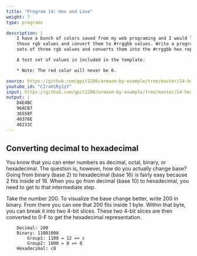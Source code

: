 ```yaml
---
title: "Program 14: Hex and Love"
weight: 7
type: programs

description: |
    I have a bunch of colors saved from my web programing and I would like to take 
    those rgb values and convert them to #rrggbb values. Write a program that takes 
    sets of three rgb values and converts them into the #rrggbb hex representation. 

    A test set of values in included in the template. 

    * Note: The red color will never be 0. 

source: https://github.com/gpit2286/armasm-by-example/tree/master/14-hex-and-love
youtube_id: "CIraHiRy1yY" 
input: https://github.com/gpit2286/armasm-by-example/tree/master/14-hex-and-love/template
output: |
    D4E4BC
    96ACB7
    36558F
    40376E
    48233C
---
```

 
## Converting decimal to hexadecimal 

You know that you can enter numbers as decimal, octal, binary, or hexadecimal. 
The question is, however, how do you actually change base? Going from binary 
(base 2) to hexadecimal (base 16) is fairly easy because 2 fits inside of 16. When 
you go from decimal (base 10) to hexadecimal, you need to get to that intermediate 
step. 

Take the number 200. To visualize the base change better, write 200 in binary. From 
there you can see that 200 fits inside 1 byte. Within that byte, you can break it 
into two 4-bit slices. These two 4-bit slices are then converted to 0-F to get 
the hexadecimal representation. 

```text 
    Decimal: 200 
    Binary: 11001000 
        Group1: 1100 = 12 => c 
        Group2: 1000 = 8 => 8
    Hexadecimal: c8 
```
